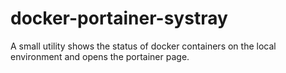 # docker-portainer-systray

A small utility shows the status of docker containers on the local environment and opens the portainer page.
